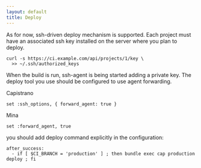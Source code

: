 ```yaml
---
layout: default
title: Deploy
---
```


As for now, ssh-driven deploy mechanism is supported. Each project must have an associated ssh key installed on the server where you plan to deploy.

    curl -s https://ci.example.com/api/projects/1/key \
      >> ~/.ssh/authorized_keys

When the build is run, ssh-agent is being started adding a private key. The deploy tool you use should be configured to use agent forwarding.

Capistrano

    set :ssh_options, { forward_agent: true }

Mina

    set :forward_agent, true

you should add deploy command explicitly in the configuration:

    after_success:
      - if [ $CI_BRANCH = 'production' ] ; then bundle exec cap production deploy ; fi
